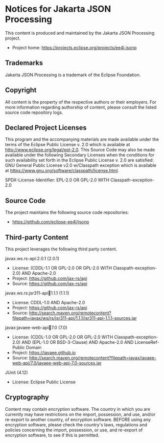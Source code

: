 [//]: # " Copyright (c) 2018, 2020 Oracle and/or its affiliates. All rights reserved. "
[//]: # "  "
[//]: # " This program and the accompanying materials are made available under the "
[//]: # " terms of the Eclipse Public License v. 2.0, which is available at "
[//]: # " http://www.eclipse.org/legal/epl-2.0. "
[//]: # "  "
[//]: # " This Source Code may also be made available under the following Secondary "
[//]: # " Licenses when the conditions for such availability set forth in the "
[//]: # " Eclipse Public License v. 2.0 are satisfied: GNU General Public License, "
[//]: # " version 2 with the GNU Classpath Exception, which is available at "
[//]: # " https://www.gnu.org/software/classpath/license.html. "
[//]: # "  "
[//]: # " SPDX-License-Identifier: EPL-2.0 OR GPL-2.0 WITH Classpath-exception-2.0 "

# Notices for Jakarta JSON Processing

This content is produced and maintained by the Jakarta JSON Processing project.

* Project home: https://projects.eclipse.org/projects/ee4j.jsonp

## Trademarks

 Jakarta JSON Processing is a trademark of the Eclipse Foundation.

## Copyright

All content is the property of the respective authors or their employers. For
more information regarding authorship of content, please consult the listed
source code repository logs.

## Declared Project Licenses

This program and the accompanying materials are made available under the terms
of the Eclipse Public License v. 2.0 which is available at
http://www.eclipse.org/legal/epl-2.0. This Source Code may also be made
available under the following Secondary Licenses when the conditions for such
availability set forth in the Eclipse Public License v. 2.0 are satisfied: GNU
General Public License v2.0 w/Classpath exception which is available at
https://www.gnu.org/software/classpath/license.html.

SPDX-License-Identifier: EPL-2.0 OR GPL-2.0 WITH Classpath-exception-2.0

## Source Code

The project maintains the following source code repositories:

* https://github.com/eclipse-ee4j/jsonp

## Third-party Content

This project leverages the following third party content.

javax.ws.rs-api:2.0.1 (2.0.1)

* License: (CDDL-1.1 OR GPL-2.0 OR GPL-2.0 WITH Classpath-exception-2.0) AND
   Apache-2.0
* Project: https://github.com/jax-rs/api
* Source: https://github.com/jax-rs/api

javax.ws.rs:jsr311-api:jar:1.1.1 (1.1.1)

* License: CDDL-1.0 AND Apache-2.0
* Project: https://github.com/jax-rs/api
* Source:
   http://search.maven.org/remotecontent?filepath=javax/ws/rs/jsr311-api/1.1.1/jsr311-api-1.1.1-sources.jar

javax:javaee-web-api:jar:7.0 (7.0)

* License: (CDDL-1.0 OR GPL-2.0 OR GPL-2.0 WITH Classpath-exception-2.0) AND
   (EPL-1.0 OR BSD-3-Clause) AND Apache-2.0 AND LicenseRef-Public Domain
* Project: https://javaee.github.io
* Source:
   http://search.maven.org/remotecontent?filepath=javax/javaee-web-api/7.0/javaee-web-api-7.0-sources.jar

JUnit (4.12)

* License: Eclipse Public License

## Cryptography

Content may contain encryption software. The country in which you are currently
may have restrictions on the import, possession, and use, and/or re-export to
another country, of encryption software. BEFORE using any encryption software,
please check the country's laws, regulations and policies concerning the import,
possession, or use, and re-export of encryption software, to see if this is
permitted.